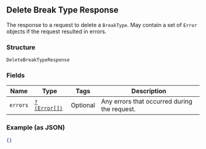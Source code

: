 ## Delete Break Type Response

The response to a request to delete a `BreakType`. May contain a set
of `Error` objects if the request resulted in errors.

### Structure

`DeleteBreakTypeResponse`

### Fields

| Name | Type | Tags | Description |
|  --- | --- | --- | --- |
| `errors` | [`?(Error[])`](/doc/models/error.md) | Optional | Any errors that occurred during the request. |

### Example (as JSON)

```json
{}
```

